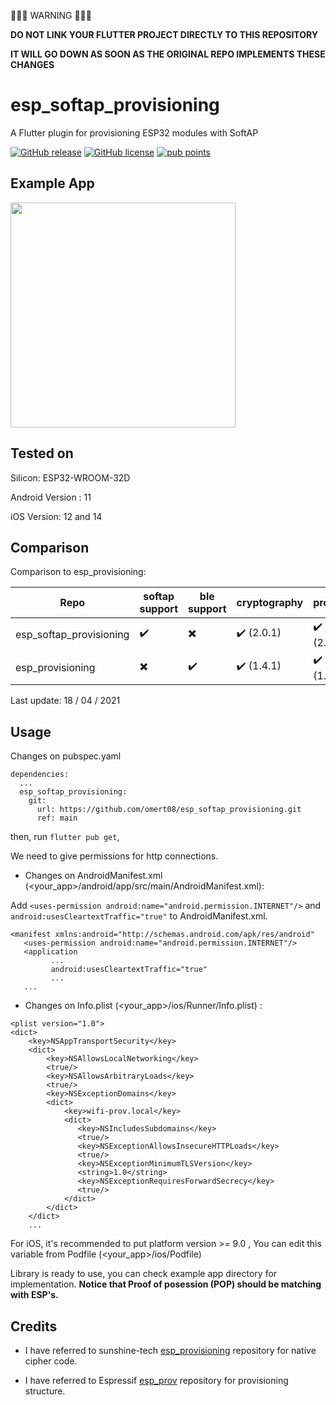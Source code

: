 🚨🚨🚨 WARNING 🚨🚨🚨

**DO NOT LINK YOUR FLUTTER PROJECT DIRECTLY TO THIS REPOSITORY**

**IT WILL GO DOWN AS SOON AS THE ORIGINAL REPO IMPLEMENTS THESE CHANGES**

# esp_softap_provisioning

A Flutter plugin for provisioning ESP32 modules with SoftAP

[![GitHub release](https://img.shields.io/github/release/Naereen/StrapDown.js.svg)](https://github.com/omert08/esp_softap_provisioning/releases)
[![GitHub license](https://img.shields.io/github/license/Naereen/StrapDown.js.svg)](https://github.com/omert08/esp_softap_provisioning/blob/main/LICENSE)
[![pub points](https://badges.bar/sentry/pub%20points)](https://pub.dev/packages/esp_softap_provisioning/score)
## Example App

<img src="https://raw.githubusercontent.com/omert08/esp_softap_provisioning/main/example/esp_softap_example.gif"  width="360"/>

## Tested on

Silicon:
ESP32-WROOM-32D 

Android Version : 11

iOS Version: 12 and 14

## Comparison

Comparison to esp_provisioning:

| Repo  | softap support | ble support | cryptography | protobuf 
| ------------- | ------------- | ------------- | ------------- | -------------|
| esp_softap_provisioning  | :heavy_check_mark:  | :heavy_multiplication_x: | :heavy_check_mark: (2.0.1) | :heavy_check_mark: (2.0.0)
| esp_provisioning  | :heavy_multiplication_x:  | :heavy_check_mark: | :heavy_check_mark: (1.4.1)  | :heavy_check_mark: (1.0.1)

Last update: 18 / 04 / 2021

## Usage

Changes on pubspec.yaml 
```
dependencies:
  ...
  esp_softap_provisioning:
    git:
      url: https://github.com/omert08/esp_softap_provisioning.git
      ref: main
```

then, run ```flutter pub get```, 

We need to give permissions for http connections.

* Changes on AndroidManifest.xml (<your_app>/android/app/src/main/AndroidManifest.xml):

Add ``` <uses-permission android:name="android.permission.INTERNET"/> ``` and ```android:usesCleartextTraffic="true"``` to AndroidManifest.xml. 
```
<manifest xmlns:android="http://schemas.android.com/apk/res/android"
   <uses-permission android:name="android.permission.INTERNET"/> 
   <application
         ...
         android:usesCleartextTraffic="true" 
         ...
   ...
```

* Changes on Info.plist (<your_app>/ios/Runner/Info.plist) :
```
<plist version="1.0">
<dict>
    <key>NSAppTransportSecurity</key>
    <dict>
        <key>NSAllowsLocalNetworking</key>
        <true/>
        <key>NSAllowsArbitraryLoads</key>
        <true/>
        <key>NSExceptionDomains</key>
        <dict>
            <key>wifi-prov.local</key>
            <dict>
               <key>NSIncludesSubdomains</key>
               <true/>
               <key>NSExceptionAllowsInsecureHTTPLoads</key>
               <true/>
               <key>NSExceptionMinimumTLSVersion</key>
               <string>1.0</string>
               <key>NSExceptionRequiresForwardSecrecy</key>
               <true/>
            </dict>
        </dict>
    </dict>
    ...
```

For iOS, it's recommended to put platform version >= 9.0 , You can edit this variable from Podfile (<your_app>/ios/Podfile)

Library is ready to use, you can check example app directory for implementation. <b> Notice that Proof of posession (POP) should be matching with ESP's. </b>

## Credits
* I have referred to sunshine-tech [esp_provisioning](https://github.com/sunshine-tech/esp_provisioning) repository for native cipher code.

* I have referred to Espressif [esp_prov](https://github.com/espressif/esp-idf/tree/cf457d4/tools/esp_prov) repository for provisioning structure.
  
